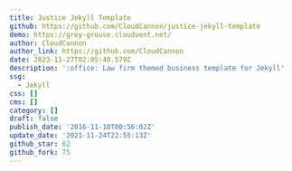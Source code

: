 ```yaml
---
title: Justice Jekyll Template
github: https://github.com/CloudCannon/justice-jekyll-template
demo: https://grey-grouse.cloudvent.net/
author: CloudCannon
author_link: https://github.com/CloudCannon
date: 2023-11-27T02:05:40.579Z
description: ':office: Law firm themed business template for Jekyll'
ssg:
  - Jekyll
css: []
cms: []
category: []
draft: false
publish_date: '2016-11-10T00:56:02Z'
update_date: '2021-11-24T22:55:13Z'
github_star: 62
github_fork: 75
---
```


